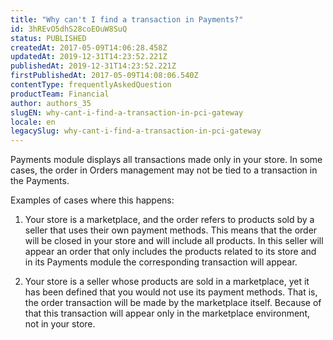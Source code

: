 ```yaml
---
title: "Why can't I find a transaction in Payments?"
id: 3hREvO5dhS28coEOuW8SuQ
status: PUBLISHED
createdAt: 2017-05-09T14:06:28.458Z
updatedAt: 2019-12-31T14:23:52.221Z
publishedAt: 2019-12-31T14:23:52.221Z
firstPublishedAt: 2017-05-09T14:08:06.540Z
contentType: frequentlyAskedQuestion
productTeam: Financial
author: authors_35
slugEN: why-cant-i-find-a-transaction-in-pci-gateway
locale: en
legacySlug: why-cant-i-find-a-transaction-in-pci-gateway
---
```


Payments module displays all transactions made only in your store. In some cases, the order in Orders management  may not be tied to a transaction in the Payments.

Examples of cases where this happens:

1. Your store is a marketplace, and the order refers to products sold by a seller that uses their own payment methods. This means that the order will be closed in your store and will include all products. In this seller will appear an order that only includes the products related to its store and in its Payments module the corresponding transaction will appear.

2. Your store is a seller whose products are sold in a marketplace, yet it has been defined that you would not use its payment methods. That is, the order transaction will be made by the marketplace itself. Because of that this transaction will appear only in the marketplace environment, not in your store.
